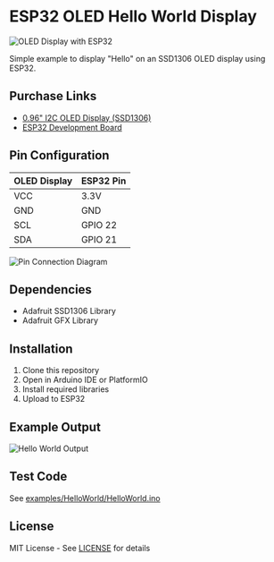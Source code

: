 # ESP32 OLED Hello World Display

![OLED Display with ESP32](assets/OLED_Display_with_ESP32.jpg)

Simple example to display "Hello" on an SSD1306 OLED display using ESP32.

## Purchase Links
- [0.96" I2C OLED Display (SSD1306)](https://www.amazon.com/dp/B072Q2X2LL)
- [ESP32 Development Board](https://www.amazon.com/dp/B08D5ZD528)

## Pin Configuration

| OLED Display | ESP32 Pin |
|--------------|-----------|
| VCC          | 3.3V      |
| GND          | GND       |
| SCL          | GPIO 22   |
| SDA          | GPIO 21   |

![Pin Connection Diagram](assets/OLED_Display_with_ESP32.jpg)

## Dependencies
- Adafruit SSD1306 Library
- Adafruit GFX Library

## Installation
1. Clone this repository
2. Open in Arduino IDE or PlatformIO
3. Install required libraries
4. Upload to ESP32

## Example Output
![Hello World Output](assets/OLED_Display_Output.jpg)

## Test Code
See [examples/HelloWorld/HelloWorld.ino](examples/HelloWorld/HelloWorld.ino)

## License
MIT License - See [LICENSE](LICENSE) for details
